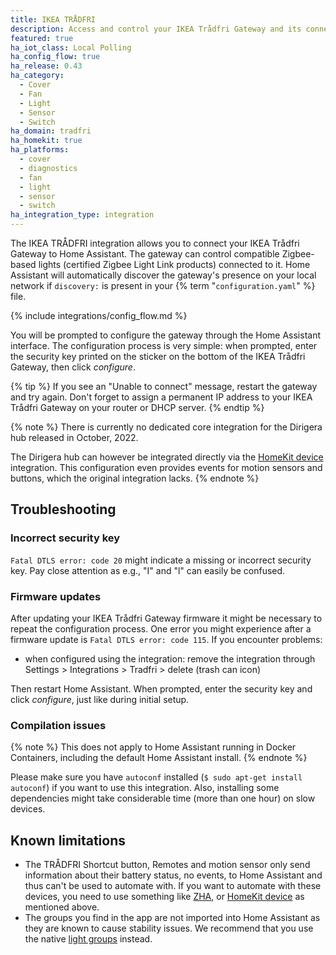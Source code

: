 ```yaml
---
title: IKEA TRÅDFRI
description: Access and control your IKEA Trådfri Gateway and its connected Zigbee-based devices.
featured: true
ha_iot_class: Local Polling
ha_config_flow: true
ha_release: 0.43
ha_category:
  - Cover
  - Fan
  - Light
  - Sensor
  - Switch
ha_domain: tradfri
ha_homekit: true
ha_platforms:
  - cover
  - diagnostics
  - fan
  - light
  - sensor
  - switch
ha_integration_type: integration
---
```


The IKEA TRÅDFRI integration allows you to connect your IKEA Trådfri Gateway to Home Assistant. The gateway can control compatible Zigbee-based lights (certified Zigbee Light Link products) connected to it. Home Assistant will automatically discover the gateway's presence on your local network if `discovery:` is present in your {% term "`configuration.yaml`" %} file.

{% include integrations/config_flow.md %}

You will be prompted to configure the gateway through the Home Assistant interface. The configuration process is very simple: when prompted, enter the security key printed on the sticker on the bottom of the IKEA Trådfri Gateway, then click *configure*.

{% tip %}
If you see an "Unable to connect" message, restart the gateway and try again. Don't forget to assign a permanent IP address to your IKEA Trådfri Gateway on your router or DHCP server.
{% endtip %}

{% note %}
There is currently no dedicated core integration for the Dirigera hub released in October, 2022.

The Dirigera hub can however be integrated directly via the [HomeKit device](/integrations/homekit_controller/) integration. This configuration even provides events for motion sensors and buttons, which the original integration lacks.
{% endnote %}


## Troubleshooting

### Incorrect security key

`Fatal DTLS error: code 20` might indicate a missing or incorrect security key. Pay close attention as e.g., "I" and "l" can easily be confused.

### Firmware updates

After updating your IKEA Trådfri Gateway firmware it might be necessary to repeat the configuration process. One error you might experience after a firmware update is `Fatal DTLS error: code 115`. If you encounter problems:
- when configured using the integration: remove the integration through Settings > Integrations > Tradfri > delete (trash can icon)

Then restart Home Assistant. When prompted, enter the security key and click *configure*, just like during initial setup.

### Compilation issues

{% note %}
This does not apply to Home Assistant running in Docker Containers, including the default Home Assistant install.
{% endnote %}

Please make sure you have `autoconf` installed (`$ sudo apt-get install autoconf`) if you want to use this integration. Also, installing some dependencies might take considerable time (more than one hour) on slow devices.

## Known limitations

- The TRÅDFRI Shortcut button, Remotes and motion sensor only send information about their battery status, no events, to Home Assistant and thus can't be used to automate with. If you want to automate with these devices, you need to use something like [ZHA](/integrations/zha/), or [HomeKit device](/integrations/homekit_controller) as mentioned above.
- The groups you find in the app are not imported into Home Assistant as they are known to cause stability issues. We recommend that you use the native [light groups](/integrations/light.group/) instead.
